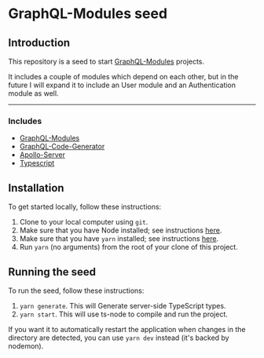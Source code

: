 # GraphQL-Modules seed

## Introduction

This repository is a seed to start [GraphQL-Modules](https://graphql-modules.com/) projects.

It includes a couple of modules which depend on each other, but in the future I will expand it to include an User module and an Authentication module as well.

----

### Includes

* [GraphQL-Modules](https://graphql-modules.com/)
* [GraphQL-Code-Generator](https://github.com/dotansimha/graphql-code-generator)
* [Apollo-Server](https://www.apollographql.com/docs/apollo-server/)
* [Typescript](https://www.typescriptlang.org/)

## Installation

To get started locally, follow these instructions:

1. Clone to your local computer using `git`.
1. Make sure that you have Node installed; see instructions [here](https://nodejs.org/en/download/).
1. Make sure that you have `yarn` installed; see instructions [here](https://yarnpkg.com/lang/en/docs/install/).
1. Run `yarn` (no arguments) from the root of your clone of this project.

## Running the seed

To run the seed, follow these instructions:

1. `yarn generate`. This will Generate server-side TypeScript types.
1. `yarn start`. This will use ts-node to compile and run the project.

If you want it to automatically restart the application when changes in the directory are detected, you can use `yarn dev` instead (it's backed by nodemon).
